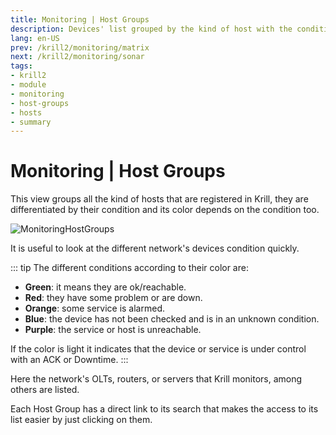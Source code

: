 ```yaml
---
title: Monitoring | Host Groups
description: Devices' list grouped by the kind of host with the condition' summary for each one.
lang: en-US
prev: /krill2/monitoring/matrix
next: /krill2/monitoring/sonar
tags:
- krill2
- module
- monitoring
- host-groups
- hosts
- summary
---
```

# Monitoring | Host Groups

This view groups all the kind of hosts that are registered in Krill, they are differentiated by their condition and its color depends on the condition too.

![MonitoringHostGroups](/img/krill2/monitoring/0301.png)

It is useful to look at the different network's devices condition quickly.

::: tip
The different conditions according to their color are:
- **Green**: it means they are ok/reachable.
- **Red**: they have some problem or are down.
- **Orange**: some service is alarmed.
- **Blue**: the device has not been checked and is in an unknown condition.
- **Purple**: the service or host is unreachable.

If the color is light it indicates that the device or service is under control with an ACK or Downtime.
:::

Here the network's OLTs, routers, or servers that Krill monitors, among others are listed.

Each Host Group has a direct link to its search that makes the access to its list easier by just clicking on them.
